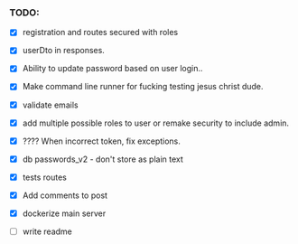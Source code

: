 ### TODO:
* [x] registration and routes secured with roles 
* [x] userDto in responses.
* [x] Ability to update password based on user login..
* [x] Make command line runner for fucking testing jesus christ dude.
* [x] validate emails
* [x] add multiple possible roles to user or remake security to include admin.
* [x] ???? When incorrect token, fix exceptions.
* [x] db passwords_v2 - don't store as plain text
* [x] tests routes
* [x] Add comments to post
* [x] dockerize main server
* [ ] write readme

    
